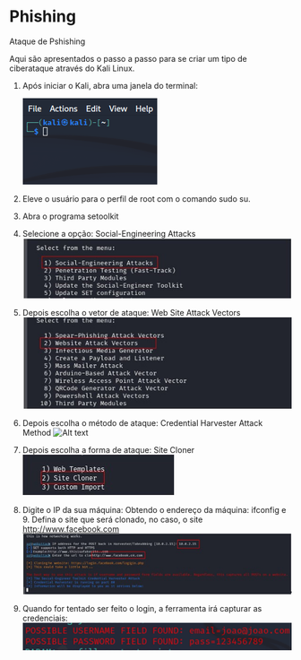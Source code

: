 # Phishing
Ataque de Pshishing

Aqui são apresentados o passo a passo para se criar um tipo de ciberataque através do Kali Linux.

1. Após iniciar o Kali, abra uma janela do terminal:
   
   ![Alt text](./terminal.png "Optional title")
2. Eleve o usuário para o perfil de root com o comando sudo su.
3. Abra o programa setoolkit
4. Selecione a opção: Social-Engineering Attacks
   ![Alt text](./Social.jpg "Optional title")
5. Depois escolha o vetor de ataque: Web Site Attack Vectors
   ![Alt text](./Website.jpg "Optional title")
6. Depois escolha o método de ataque: Credential Harvester Attack Method
   ![Alt text](./Credential.jpg "Optional title") 
7. Depois escolha a forma de ataque: Site Cloner
    ![Alt text](./Clooner.jpg "Optional title")
8. Digite o IP da sua máquina: Obtendo o endereço da máquina: ifconfig e 9. Defina o site que será clonado, no caso, o site http://www.facebook.com
    ![Alt text](./IPSite.jpg "Optional title")
10. Quando for tentado ser feito o login, a ferramenta irá capturar as credenciais:
    ![Alt text](./Senha.png "Optional title")

